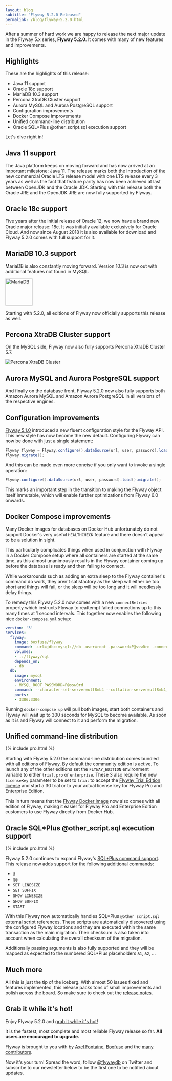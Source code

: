 ```yaml
---
layout: blog
subtitle: "Flyway 5.2.0 Released"
permalink: /blog/flyway-5.2.0.html
---
```

After a summer of hard work we are happy to release the next major update in the Flyway 5.x series, **Flyway 5.2.0**.
It comes with many of new features and improvements.

## Highlights

These are the highlights of this release:
- Java 11 support
- Oracle 18c support
- MariaDB 10.3 support
- Percona XtraDB Cluster support
- Aurora MySQL and Aurora PostgreSQL support
- Configuration improvements
- Docker Compose improvements
- Unified command-line distribution
- Oracle SQL*Plus @other_script.sql execution support

Let's dive right in!

## Java 11 support

The Java platform keeps on moving forward and has now arrived at an important milestone: Java 11. The release marks
both the introduction of the new commercial Oracle LTS release model with one LTS release every 3 years as well as
the fact that feature parity has now been achieved at last between OpenJDK and the Oracle JDK. Starting with this 
release both the Oracle JRE and the OpenJDK JRE are now fully supported by Flyway.

## Oracle 18c support

Five years after the initial release of Oracle 12, we now have a brand new Oracle major release: 18c. It was initially
available exclusively for Oracle Cloud. And now since August 2018 it is also available for download and Flyway 5.2.0
comes with full support for it. 

## MariaDB 10.3 support

MariaDB is also constantly moving forward. Version 10.3 is now out with additional features not found in MySQL.

<img src="/assets/logos/mariadb.svg" title="MariaDB" height="85">

Starting with 5.2.0, all editions of Flyway now officially supports this release as well.

## Percona XtraDB Cluster support

On the MySQL side, Flyway now also fully supports Percona XtraDB Cluster 5.7.

<img src="/assets/logos/perconaxtradbcluster.png" title="Percona XtraDB Cluster">

## Aurora MySQL and Aurora PostgreSQL support

And finally on the database front, Flyway 5.2.0 now also fully supports both Amazon Aurora MySQL and Amazon Aurora
PostgreSQL in all versions of the respective engines.

## Configuration improvements

[Flyway 5.1.0](/blog/flyway-5.1.0.html) introduced a new fluent configuration style for the Flyway API.
This new style has now become the new default. Configuring Flyway can now be done with just a single statement:

```java
Flyway flyway = Flyway.configure().dataSource(url, user, password).load();
flyway.migrate();
```

And this can be made even more concise if you only want to invoke a single operation:
```java
Flyway.configure().dataSource(url, user, password).load().migrate();
```

This marks an important step in the transition to making the Flyway object itself immutable, which will enable
further optimizations from Flyway 6.0 onwards.

## Docker Compose improvements

Many Docker images for databases on Docker Hub unfortunately do not support Docker's very useful `HEALTHCHECK` feature
and there doesn't appear to be a solution in sight.

This particularly complicates things when used in conjunction with Flyway in a Docker Compose setup where all containers
are started at the same time, as this almost unanimously results in the Flyway container coming up before the database
is ready and then failing to connect.

While workarounds such as adding an extra sleep to the Flyway container's command do work, they aren't satisfactory as
the sleep will either be too short and things will fail, or the sleep will be too long and it will needlessly delay
things.

To remedy this Flyway 5.2.0 now comes with a new `connectRetries` property which instructs Flyway to reattempt failed
connections up to this many times at 1 second intervals. This together now enables the following nice
 `docker-compose.yml` setup:

```yml
version: '3'
services:
  flyway:
    image: boxfuse/flyway
    command: -url=jdbc:mysql://db -user=root -password=P@ssw0rd -connectRetries=300 migrate
    volumes:
    - .:/flyway/sql
    depends_on:
    - db
  db:
    image: mysql
    environment:
    - MYSQL_ROOT_PASSWORD=P@ssw0rd
    command: --character-set-server=utf8mb4 --collation-server=utf8mb4_unicode_ci
    ports:
    - 3306:3306
```

Running `docker-compose up` will pull both images, start both containers and Flyway will wait up to 300 seconds for
MySQL to become available. As soon as it is and Flyway will connect to it and perform the migration.

## Unified command-line distribution
{% include pro.html %}

Starting with Flyway 5.2.0 the command-line distribution comes bundled with all editions of Flyway. By default the
community edition is active. To launch any of the other editions set the `FLYWAY_EDITION` environment variable to 
either `trial`, `pro` or `enterprise`. These 3 also require the new `licenseKey` parameter to be set to `trial` to
accept the [Flyway Trial Edition license](/licenses/flyway-trial) and start a 30 trial or to your actual license key
for Flyway Pro and Enterprise Edition.

This in turn means that the [Flyway Docker image](https://hub.docker.com/r/flyway/flyway/) now also comes with all
edition of Flyway, making it easier for Flyway Pro and Enterprise Edition customers to use Flyway directly from
Docker Hub.

## Oracle SQL*Plus @other_script.sql execution support
{% include pro.html %}

Flyway 5.2.0 continues to expand Flyway's [SQL*Plus command support](/documentation/database/oracle#sqlplus-commands).
This release now adds support for the following additional commands:
 
- `@`
- `@@`
- `SET LINESIZE`
- `SET SUFFIX`
- `SHOW LINESIZE`
- `SHOW SUFFIX`
- `START`

With this Flyway now automatically handles SQL*Plus `@other_script.sql` external script references. These scripts are
automatically discovered using the configured Flyway locations and they are executed within the same transaction as the
main migration. Their checksum is also taken into account when calculating the overall checksum of the migration.

Additionally passing arguments is also fully supported and they will be mapped as expected to the numbered SQL*Plus
placeholders `&1`, `&2`, ...  

## Much more

All this is just the tip of the iceberg. With almost 50 issues fixed and features implemented, this release packs
tons of small improvements and polish across the board. So make sure to check out the [release notes](/documentation/releaseNotes).

## Grab it while it's hot!

Enjoy Flyway 5.2.0 and [grab it while it's hot!](/download)

It is the fastest, most complete and most reliable Flyway release so far. **All users are encouraged to upgrade.**

Flyway is brought to you with <i class="fa fa-heart"></i> by [Axel Fontaine](https://twitter.com/axelfontaine),
[Boxfuse](https://boxfuse.com) and the [many contributors](/documentation/contribute/hallOfFame).

Now it's your turn! Spread the word, follow [@flywaydb](https://twitter.com/flywaydb) on Twitter and subscribe
to our newsletter below to be the first one to be notified about updates.